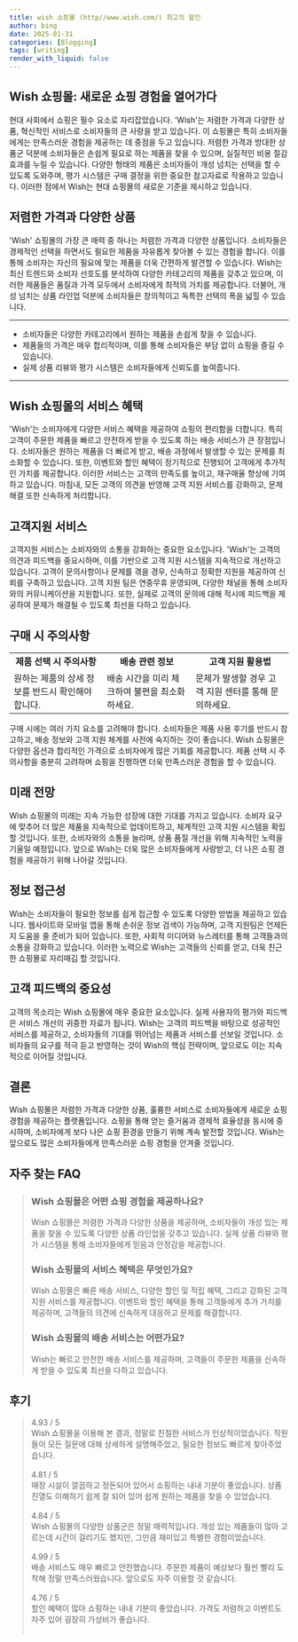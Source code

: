 ```yaml
---
title: wish 쇼핑몰 (http//www.wish.com/) 최고의 할인
author: bing
date: 2025-01-31
categories: [Blogging]
tags: [writing]
render_with_liquid: false
---
```



<h2 id='쇼핑몰_별미'>Wish 쇼핑몰: 새로운 쇼핑 경험을 열어가다</h2>

<p>현대 사회에서 쇼핑은 필수 요소로 자리잡았습니다. 'Wish'는 저렴한 가격과 다양한 상품, 혁신적인 서비스로 소비자들의 큰 사랑을 받고 있습니다. 이 쇼핑몰은 특히 소비자들에게는 만족스러운 경험을 제공하는 데 중점을 두고 있습니다. 저렴한 가격과 방대한 상품군 덕분에 소비자들은 손쉽게 필요로 하는 제품을 찾을 수 있으며, 실질적인 비용 절감 효과를 누릴 수 있습니다. 다양한 형태의 제품은 소비자들이 개성 넘치는 선택을 할 수 있도록 도와주며, 평가 시스템은 구매 결정을 위한 중요한 참고자료로 작용하고 있습니다. 이러한 점에서 Wish는 현대 쇼핑몰의 새로운 기준을 제시하고 있습니다.</p>

<h2 id='저렴한_가격과_다양한_상품'>저렴한 가격과 다양한 상품</h2>

<p>'Wish' 쇼핑몰의 가장 큰 매력 중 하나는 저렴한 가격과 다양한 상품입니다. 소비자들은 경제적인 선택을 하면서도 필요한 제품을 자유롭게 찾아볼 수 있는 경험을 합니다. 이를 통해 소비자는 자신의 필요에 맞는 제품을 더욱 간편하게 발견할 수 있습니다. Wish는 최신 트렌드와 소비자 선호도를 분석하여 다양한 카테고리의 제품을 갖추고 있으며, 이러한 제품들은 품질과 가격 모두에서 소비자에게 최적의 가치를 제공합니다. 더불어, 개성 넘치는 상품 라인업 덕분에 소비자들은 창의적이고 독특한 선택의 폭을 넓힐 수 있습니다. </p>

<hr />

<ul>
    <li>소비자들은 다양한 카테고리에서 원하는 제품을 손쉽게 찾을 수 있습니다.</li>
    <li>제품들의 가격은 매우 합리적이며, 이를 통해 소비자들은 부담 없이 쇼핑을 즐길 수 있습니다.</li>
    <li>실제 상품 리뷰와 평가 시스템은 소비자들에게 신뢰도를 높여줍니다.</li>
</ul>

<hr />

<h2 id='서비스_혜택'>Wish 쇼핑몰의 서비스 혜택</h2>

<p>'Wish'는 소비자에게 다양한 서비스 혜택을 제공하여 쇼핑의 편리함을 더합니다. 특히 고객이 주문한 제품을 빠르고 안전하게 받을 수 있도록 하는 배송 서비스가 큰 장점입니다. 소비자들은 원하는 제품을 더 빠르게 받고, 배송 과정에서 발생할 수 있는 문제를 최소화할 수 있습니다. 또한, 이벤트와 할인 혜택이 정기적으로 진행되어 고객에게 추가적인 가치를 제공합니다. 이러한 서비스는 고객의 만족도를 높이고, 재구매율 향상에 기여하고 있습니다. 마침내, 모든 고객의 의견을 반영해 고객 지원 서비스를 강화하고, 문제 해결 또한 신속하게 처리합니다.</p>

<h2 id='고객지원서비스'>고객지원 서비스</h2>

<p>고객지원 서비스는 소비자와의 소통을 강화하는 중요한 요소입니다. 'Wish'는 고객의 의견과 피드백을 중요시하며, 이를 기반으로 고객 지원 시스템을 지속적으로 개선하고 있습니다. 고객이 문의사항이나 문제를 겪을 경우, 신속하고 정확한 지원을 제공하여 신뢰를 구축하고 있습니다. 고객 지원 팀은 연중무휴 운영되며, 다양한 채널을 통해 소비자와의 커뮤니케이션을 지원합니다. 또한, 실제로 고객의 문의에 대해 적시에 피드백을 제공하여 문제가 해결될 수 있도록 최선을 다하고 있습니다.</p>

<h2 id='주의사항'>구매 시 주의사항</h2>

<table>
    <tr>
        <td style="text-align: center; height: 17px;"><b>제품 선택 시 주의사항</b></td>
        <td style="text-align: center; height: 17px;"><b>배송 관련 정보</b></td>
        <td style="text-align: center; height: 17px;"><b>고객 지원 활용법</b></td>
    </tr>
    <tr>
        <td>원하는 제품의 상세 정보를 반드시 확인해야 합니다.</td>
        <td>배송 시간을 미리 체크하여 불편을 최소화하세요.</td>
        <td>문제가 발생할 경우 고객 지원 센터를 통해 문의하세요.</td>
    </tr>
</table>

<p>구매 시에는 여러 가지 요소를 고려해야 합니다. 소비자들은 제품 사용 후기를 반드시 참고하고, 배송 정보와 고객 지원 체계를 사전에 숙지하는 것이 좋습니다. Wish 쇼핑몰은 다양한 옵션과 합리적인 가격으로 소비자에게 많은 기회를 제공합니다. 제품 선택 시 주의사항을 충분히 고려하며 쇼핑을 진행하면 더욱 만족스러운 경험을 할 수 있습니다.</p>

<h2 id='미래_전망'>미래 전망</h2>

<p>Wish 쇼핑몰의 미래는 지속 가능한 성장에 대한 기대를 가지고 있습니다. 소비자 요구에 맞추어 더 많은 제품을 지속적으로 업데이트하고, 체계적인 고객 지원 시스템을 확립할 것입니다. 또한, 소비자와의 소통을 늘리며, 상품 품질 개선을 위해 지속적인 노력을 기울일 예정입니다. 앞으로 Wish는 더욱 많은 소비자들에게 사랑받고, 더 나은 쇼핑 경험을 제공하기 위해 나아갈 것입니다.</p>

<h2 id='정보_접근성'>정보 접근성</h2>

<p>Wish는 소비자들이 필요한 정보를 쉽게 접근할 수 있도록 다양한 방법을 제공하고 있습니다. 웹사이트와 모바일 앱을 통해 손쉬운 정보 검색이 가능하며, 고객 지원팀은 언제든지 도움을 줄 준비가 되어 있습니다. 또한, 사회적 미디어와 뉴스레터를 통해 고객들과의 소통을 강화하고 있습니다. 이러한 노력으로 Wish는 고객들의 신뢰를 얻고, 더욱 친근한 쇼핑몰로 자리매김 할 것입니다.</p>

<h2 id='고객_피드백'>고객 피드백의 중요성</h2>

<p>고객의 목소리는 Wish 쇼핑몰에 매우 중요한 요소입니다. 실제 사용자의 평가와 피드백은 서비스 개선의 귀중한 자료가 됩니다. Wish는 고객의 피드백을 바탕으로 성공적인 서비스를 제공하고, 소비자들의 기대를 뛰어넘는 제품과 서비스를 선보일 것입니다. 소비자들의 요구를 적극 듣고 반영하는 것이 Wish의 핵심 전략이며, 앞으로도 이는 지속적으로 이어질 것입니다.</p>

<h2 id='결론'>결론</h2>

<p>Wish 쇼핑몰은 저렴한 가격과 다양한 상품, 훌륭한 서비스로 소비자들에게 새로운 쇼핑 경험을 제공하는 플랫폼입니다. 쇼핑을 통해 얻는 즐거움과 경제적 효율성을 동시에 중시하며, 소비자에게 보다 나은 쇼핑 환경을 만들기 위해 계속 발전할 것입니다. Wish는 앞으로도 많은 소비자들에게 만족스러운 쇼핑 경험을 안겨줄 것입니다.</p>


<h2 id='자주_찾는_FAQ'>자주 찾는 FAQ</h2>
<div itemscope="" itemtype="https://schema.org/FAQPage"> 
<blockquote> 
<div itemscope="" itemprop="mainEntity" itemtype="https://schema.org/Question"> 
<h3 itemprop="name">Wish 쇼핑몰은 어떤 쇼핑 경험을 제공하나요?</h3> 
<div itemscope="" itemprop="acceptedAnswer" itemtype="https://schema.org/Answer"> 
<span itemprop="text"> 
<p>Wish 쇼핑몰은 저렴한 가격과 다양한 상품을 제공하며, 소비자들이 개성 있는 제품을 찾을 수 있도록 다양한 상품 라인업을 갖추고 있습니다. 실제 상품 리뷰와 평가 시스템을 통해 소비자들에게 믿음과 안정감을 제공합니다.</p> 
</span> 
</div> 
</div> 

<div itemscope="" itemprop="mainEntity" itemtype="https://schema.org/Question"> 
<h3 itemprop="name">Wish 쇼핑몰의 서비스 혜택은 무엇인가요?</h3> 
<div itemscope="" itemprop="acceptedAnswer" itemtype="https://schema.org/Answer"> 
<span itemprop="text"> 
<p>Wish 쇼핑몰은 빠른 배송 서비스, 다양한 할인 및 적립 혜택, 그리고 강화된 고객 지원 서비스를 제공합니다. 이벤트와 할인 혜택을 통해 고객들에게 추가 가치를 제공하며, 고객들의 의견에 신속하게 대응하고 문제를 해결합니다.</p> 
</span> 
</div> 
</div> 

<div itemscope="" itemprop="mainEntity" itemtype="https://schema.org/Question"> 
<h3 itemprop="name">Wish 쇼핑몰의 배송 서비스는 어떤가요?</h3> 
<div itemscope="" itemprop="acceptedAnswer" itemtype="https://schema.org/Answer"> 
<span itemprop="text"> 
<p>Wish는 빠르고 안전한 배송 서비스를 제공하며, 고객들이 주문한 제품을 신속하게 받을 수 있도록 최선을 다하고 있습니다.</p> 
</span> 
</div> 
</div> 

</blockquote> 
</div>
<h2 id='후기'>후기</h2>
<div itemscope itemtype="https://schema.org/Product">
  <blockquote>
  <div itemprop="review" itemscope itemtype="https://schema.org/Review">
      <div itemprop="reviewRating" itemscope itemtype="https://schema.org/Rating"> <span itemprop="ratingValue">4.93</span> / <span itemprop="bestRating">5</span> </div>
      <span itemprop="reviewBody">Wish 쇼핑몰을 이용해 본 결과, 정말로 친절한 서비스가 인상적이었습니다. 직원들이 모든 질문에 대해 상세하게 설명해주었고, 필요한 정보도 빠르게 찾아주었습니다.</span>
  </div>
  <br>
  <div itemprop="review" itemscope itemtype="https://schema.org/Review">
      <div itemprop="reviewRating" itemscope itemtype="https://schema.org/Rating"> <span itemprop="ratingValue">4.81</span> / <span itemprop="bestRating">5</span> </div>
      <span itemprop="reviewBody">매장 시설이 깔끔하고 정돈되어 있어서 쇼핑하는 내내 기분이 좋았습니다. 상품 진열도 이해하기 쉽게 잘 되어 있어 쉽게 원하는 제품을 찾을 수 있었습니다.</span>
  </div>
  <br>
  <div itemprop="review" itemscope itemtype="https://schema.org/Review">
      <div itemprop="reviewRating" itemscope itemtype="https://schema.org/Rating"> <span itemprop="ratingValue">4.84</span> / <span itemprop="bestRating">5</span> </div>
      <span itemprop="reviewBody">Wish 쇼핑몰의 다양한 상품군은 정말 매력적입니다. 개성 있는 제품들이 많아 고르는데 시간이 걸리기도 했지만, 그만큼 재미있고 특별한 경험이었습니다.</span>
  </div>
  <br>
  <div itemprop="review" itemscope itemtype="https://schema.org/Review">
      <div itemprop="reviewRating" itemscope itemtype="https://schema.org/Rating"> <span itemprop="ratingValue">4.99</span> / <span itemprop="bestRating">5</span> </div>
      <span itemprop="reviewBody">배송 서비스도 매우 빠르고 안전했습니다. 주문한 제품이 예상보다 훨씬 빨리 도착해 정말 만족스러웠습니다. 앞으로도 자주 이용할 것 같습니다.</span>
  </div>
  <br>
  <div itemprop="review" itemscope itemtype="https://schema.org/Review">
      <div itemprop="reviewRating" itemscope itemtype="https://schema.org/Rating"> <span itemprop="ratingValue">4.76</span> / <span itemprop="bestRating">5</span> </div>
      <span itemprop="reviewBody">할인 혜택이 많아 쇼핑하는 내내 기분이 좋았습니다. 가격도 저렴하고 이벤트도 자주 있어 굉장히 가성비가 좋습니다.</span>
  </div>
  <br>
  </blockquote>
</div>
